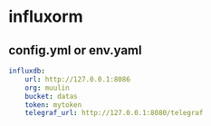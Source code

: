 # influxorm

## config.yml or env.yaml
```yaml
influxdb:
    url: http://127.0.0.1:8086 
    org: muulin
    bucket: datas
    token: mytoken
    telegraf_url: http://127.0.0.1:8080/telegraf
```